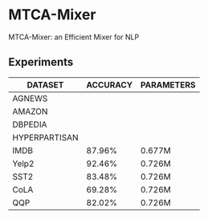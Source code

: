 # MTCA-Mixer
MTCA-Mixer: an Efficient Mixer for NLP

## Experiments
| DATASET | ACCURACY | PARAMETERS |
|  ----  |  ----  |  ----  |
| AGNEWS |  | |
| AMAZON |  | |
| DBPEDIA | | |
| HYPERPARTISAN | | |
| IMDB | 87.96% | 0.677M |
| Yelp2 | 92.46% | 0.726M |
| SST2 | 83.48% | 0.726M |
| CoLA | 69.28% | 0.726M |
| QQP | 82.02% | 0.726M |
